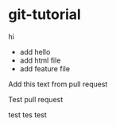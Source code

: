 # git-tutorial

hi
- add hello
- add html file
- add feature file 

Add this text from pull request

Test pull request

test tes test